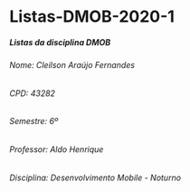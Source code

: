 # Listas-DMOB-2020-1

##### Listas da disciplina DMOB

###### Nome: Cleilson Araújo Fernandes
###### CPD: 43282
###### Semestre: 6º
###### Professor: Aldo Henrique
###### Disciplina: Desenvolvimento Mobile - Noturno
